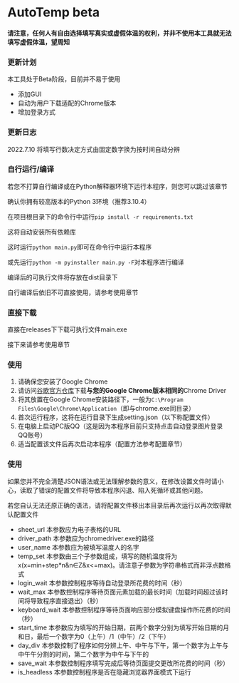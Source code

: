 # AutoTemp beta

**请注意，任何人有自由选择填写真实或虚假体温的权利，并非不使用本工具就无法填写虚假体温，望周知**

### 更新计划

本工具处于Beta阶段，目前并不易于使用

- 添加GUI
- 自动为用户下载适配的Chrome版本
- 增加登录方式

### 更新日志

2022.7.10 将填写行数决定方式由固定数字换为按时间自动分辨

### 自行运行/编译

若您不打算自行编译或在Python解释器环境下运行本程序，则您可以跳过该章节

确认你拥有较高版本的Python 3环境（推荐3.10.4）

在项目根目录下的命令行中运行`pip install -r requirements.txt`

这将自动安装所有依赖库

这时运行`python main.py`即可在命令行中运行本程序

或先运行`python -m pyinstaller main.py -F`对本程序进行编译

编译后的可执行文件将存放在dist目录下

自行编译后依旧不可直接使用，请参考使用章节

### 直接下载

直接在releases下下载可执行文件main.exe

接下来请参考使用章节

### 使用

1.  请确保您安装了Google Chrome
2. 请访问[谷歌官方仓库](http://chromedriver.storage.googleapis.com/index.html)下载**与您的Google Chrome版本相同的**Chrome Driver
3. 将其放置在Google Chrome安装路径下，一般为`C:\Program Files\Google\Chrome\Application`（即与chrome.exe同目录）
4. 首次运行程序，这将在运行目录下生成setting.json（以下称配置文件）
4. 在电脑上启动PC版QQ（这是因为本程序目前只支持点击自动登录图片登录QQ账号）
5. 适当配置该文件后再次启动本程序（配置方法参考配置章节）

### 使用

如果您并不完全清楚JSON语法或无法理解参数的意义，在修改设置文件时请小心，读取了错误的配置文件将导致本程序闪退、陷入死循环或其他问题。

若您自认无法还原正确的语法，请将配置文件移出本目录后再次运行以再次取得默认配置文件

- sheet_url 本参数应为电子表格的URL
- driver_path 本参数应为chromedriver.exe的路径
- user_name 本参数应为被填写温度人的名字
- temp_set 本参数由三个子参数组成，填写的随机温度将为x(x=min+step*n&n∈Z&x<=max)。请注意子参数为字符串格式而非浮点数格式
- login_wait 本参数控制程序等待自动登录所花费的时间（秒）
- wait_max 本参数控制程序等待页面元素加载的最长时间（加载时间超过该时间将导致程序直接退出）（秒）
- keyboard_wait 本参数控制程序等待页面响应部分模拟键盘操作所花费的时间（秒）
- start_time 本参数应为填写的开始日期，前两个数字分别为填写开始日期的月和日，最后一个数字为0（上午）/1（中午）/2（下午）
- day_div 本参数控制了程序如何分辨上午、中午与下午，第一个数字为上午与中午午分割的时间，第二个数字为中午与下午的
- save_wait 本参数控制程序填写完成后等待页面提交更改所花费的时间（秒）
- is_headless 本参数控制程序是否在隐藏浏览器界面模式下运行
